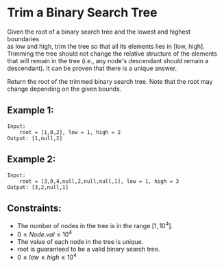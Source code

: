 # Trim a Binary Search Tree

Given the root of a binary search tree and the lowest and highest boundaries  
as low and high, trim the tree so that all its elements lies in [low, high].  
Trimming the tree should not change the relative structure of the elements  
that will remain in the tree (i.e., any node's descendant should remain a  
descendant). It can be proven that there is a unique answer.

Return the root of the trimmed binary search tree. Note that the root may  
change depending on the given bounds.

 

## Example 1:

    Input: 
        root = [1,0,2], low = 1, high = 2
    Output: [1,null,2]

## Example 2:

    Input: 
        root = [3,0,4,null,2,null,null,1], low = 1, high = 3
    Output: [3,2,null,1]

 

## Constraints:

* The number of nodes in the tree is in the range $[1, 10^4]$.
* $0 \le Node.val \le 10^4$
* The value of each node in the tree is unique.
* root is guaranteed to be a valid binary search tree.
* $0 \le low \le high \le 10^4$

